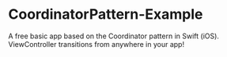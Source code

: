 # CoordinatorPattern-Example
A free basic app based on the Coordinator pattern in Swift (iOS). ViewController transitions from anywhere in your app!
